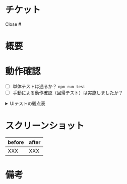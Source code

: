 # チケット

Close #

# 概要


# 動作確認

<!-- TODO ブラウザテストで自動化したい -->

- [ ] 単体テストは通るか？ `npm run test`
- [ ] 手動による動作確認（回帰テスト）は実施しましたか？

<details>
<summary>UIテストの観点表</summary>

- [ ] 基本的な画面表示
  - GoogleMapが表示できる
  - ヘッダーが表示される
  - 駅ピン・ボロノイ図形が地図上に描画される
  - 地図を移動・zoom変更できる
  - GoogleMapの地図タイプを変更できる
- [ ] 駅・路線ダイアログ
  - 地図タップすると一番近い駅ダイアログが表示される
    - 選択した駅ピンを表示
    - 他の駅ピンは非表示
    - ボロノイ図形は表示まま
    - レーダーリスト（駅座標から近い順）をタップすると駅ダイアログを表示
  - 地図をロングタプ・右クリックすると一番近い駅ダイアログ（座標指定）が表示される
    - 通常の駅ダイアログと同等
    - 選択地点にもピンが表示される
  - 駅ダイアログの登録路線タップで路線ダイアログを表示
    - すべての駅ピンを非表示
    - ボロノイ図形は表示まま
    - 登録駅一覧以外が即時に表示
    - 登録駅一覧を非同期で取得して表示
- [ ] 路線ポリライン
  - 路線ダイアログの地図アイコンタップでポリライン表示
  - 登録駅のピンを表示  
  - ポリライン範囲の中心に地図を移動
  - ポリライン全体が地図に表示できるzoomを調整
  - 他の駅ピンは非表示
- [ ] 高次ボロノイ図形  
  - 駅ダイアログのボロノイアイコンをタップすると、ボロノイ図形の計算を開始
  - 他の駅ピンを非表示
  - 駅のボロノイ図形を非表示
  - 地図のタップ機能は無効化
  - レーダー数の次数までボロノイ図形を順次計算して描画する
  - バツボタン押下で計算をキャンセルできる
  - バツボタン押下で駅ピン・ボロノイ図形の描画を戻す＆地図タップ機能も有効化
- [ ] URLクエリの処理  
  各状態でのクエリ＆クエリ指定でページ表示した場合の挙動
  - 現在位置表示OFF
    - idle: lat, lng, zoom → 指定位置・zoomに地図中心を移動
    - 駅ダイアログ: code（駅コード）→ 指定した駅座標に地図中心＆駅ダイアログ表示（zoomは初期値）
    - 駅ダイアログ＆ボロノイ表示: code（駅コード）, voronoi=1 → 指定した駅座標に地図中心＆駅ダイアログ表示＆ボロノイ図形の計算を開始
    - 駅ダイアログ（位置指定）：lat, lng, dialog=1 → 指定した地点に地図移動＆駅ダイアログ表示（zoomは初期値）
    - 路線ダイアログ：code（路線コード） → 路線ダイアログ表示＆路線ポリライン表示＆地図の中心はポリライン範囲の中心（zoomも調整する）
  - 現在位置表示ON
    OFFと異なる挙動はidleのみ
    - idle: mylocation=1 → 現在位置表示をONに設定＆現在位置を取得して地図移動
- [ ] 現在位置の表示  
  位置情報の権限がある状態で、
  - 現在位置ボタン押下すると現在位置に地図中心を移動する
  - 現在位置の監視
    「現在位置の表示」をONにすると...
    - 現在位置にピンが表示される
    - 駅路・路線ダイアログ非表示の間は現在位置ダイアログが表示される
    - 現在位置が変化するとピンの位置が変化し、地図の中心位置も自動追従する
    - 駅・路線ダイアログを表示すると現在位置変化しても地図は自動追従しない
    - バツボタンでダイアログ閉じても地図は自動追従しない
    - 現在位置ボタン押下で地図が自動追従再開する
- [ ] 駅ピン・クラスタリング  
  選択された駅・路線のポリライン表示時の登録駅ピンを除く
  - ピン表示OFF: ピン無し
  - ピン表示ON
    - 駅座標にピンが表示される
    - zoom >= 13 では必ず全ての駅のピンを表示
    - zoom <= 12 では駅密度に応じてピンをクラスタリングして表示する
      - 駅ピンが密集している部分がクラスター表示される
      - 疎な駅ピンはそのまま表示される
      - クラスターに含まれる駅数はラベルで表示
      - クラスターの最小駅数は3
      - 平均より多い駅を含むクラスターは濃い色で表示される
  - データセット切替時にピン・クラスターが正しく表示されること
- [ ] 駅voronoi図形の描画
  - 駅のvoronoi図形が地図上に描画される
  - 低zoomで図形面積が小さい場合は非表示
- [ ] データセット変更
  - 設定からデータセットを変更できる
  - extraの独自駅は異なる色の駅ピンが表示される
- [ ] 駅・路線の検索機能
  - ヘッダーの検索アイコンをタップすると、検索バーが表示＆入力フォームにフォーカスが当たる
  - ひらがな入力中 or 一文字は検索なし  
  - 駅・路線の名称とかな名に検索がヒットする
  - 重複防止の接尾語にはヒットしない
  - ヒットした候補をカーソルキーで選択可能
  - 候補をタップすると駅・路線のダイアログ表示（駅の場合は地図中心を移動）
- [ ] ヘルプページ
  - ヘッダーのヘルプアイコンタップで表示
  - 別ウィンドウで表示  

</details>


# スクリーンショット

| before | after  |  
|--------|--------|  
| XXX    | XXX    |  

# 備考
